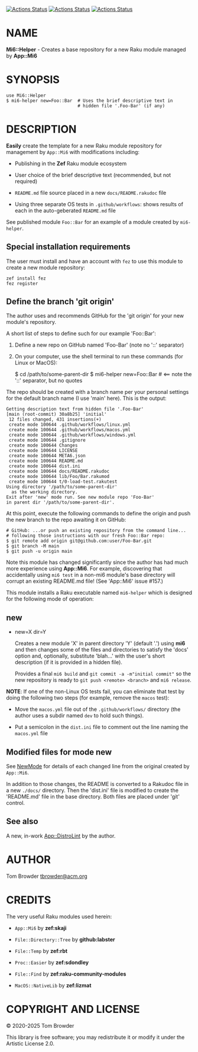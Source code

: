 [![Actions Status](https://github.com/tbrowder/Mi6-Helper/actions/workflows/linux.yml/badge.svg)](https://github.com/tbrowder/Mi6-Helper/actions) [![Actions Status](https://github.com/tbrowder/Mi6-Helper/actions/workflows/macos.yml/badge.svg)](https://github.com/tbrowder/Mi6-Helper/actions) [![Actions Status](https://github.com/tbrowder/Mi6-Helper/actions/workflows/windows.yml/badge.svg)](https://github.com/tbrowder/Mi6-Helper/actions)

NAME
====

**Mi6::Helper** - Creates a base repository for a new Raku module managed by **App::Mi6**

SYNOPSIS
========

    use Mi6::Helper
    $ mi6-helper new=Foo::Bar  # Uses the brief descriptive text in
                               # hidden file '.Foo-Bar' (if any)

DESCRIPTION
===========

**Easily** create the template for a new Raku module repository for management by `App::Mi6` with modifications including:

  * Publishing in the **Zef** Raku module ecosystem

  * User choice of the brief descriptive text (recommended, but not required)

  * `README.md` file source placed in a new `docs/README.rakudoc` file

  * Using three separate OS tests in `.github/workflows`: shows results of each in the auto-geberated `README.md` file

See published module `Foo::Bar` for an example of a module created by `mi6-helper`.

Special installation requirements
---------------------------------

The user must install and have an account with `fez` to use this module to create a new module repository:

    zef install fez
    fez register

Define the branch 'git origin'
------------------------------

The author uses and recommends GitHub for the 'git origin' for your new module's repository.

A short list of steps to define such for our example 'Foo::Bar':

1. Define a new repo on GitHub named 'Foo-Bar' (note no '::' separator)

2. On your computer, use the shell terminal to run these commands (for Linux or MacOS):

    $ cd /path/to/some-parent-dir
    $ mi6-helper new=Foo::Bar  # <== note the '::' separator, but no quotes

The repo should be created with a branch name per your personal settings for the default branch name (I use 'main' here). This is the output:

    Getting description text from hidden file '.Foo-Bar'
    [main (root-commit) 30a8b25] 'initial'
     12 files changed, 431 insertions(+)
     create mode 100644 .github/workflows/linux.yml
     create mode 100644 .github/workflows/macos.yml
     create mode 100644 .github/workflows/windows.yml
     create mode 100644 .gitignore
     create mode 100644 Changes
     create mode 100644 LICENSE
     create mode 100644 META6.json
     create mode 100644 README.md
     create mode 100644 dist.ini
     create mode 100644 docs/README.rakudoc
     create mode 100644 lib/Foo/Bar.rakumod
     create mode 100644 t/0-load-test.rakutest
    Using directory '/path/to/some-parent-dir'
      as the working directory.
    Exit after 'new' mode run. See new module repo 'Foo-Bar'
    in parent dir '/path/to/some-parent-dir'.

At this point, execute the following commands to define the origin and push the new branch to the repo awaiting it on GitHub:

    # GitHub: ...or push an existing repository from the command line...
    # following those instructions with our fresh Foo::Bar repo:
    $ git remote add origin git@github.com:user/Foo-Bar.git
    $ git branch -M main
    $ git push -u origin main

Note this module has changed significantly since the author has had much more experience using **App::Mi6**. For example, discovering that accidentally using `mi6 test` in a non-mi6 module's base directory will corrupt an existing README.md file! (See 'App::Mi6' issue \#157.)

This module installs a Raku executable named `mi6-helper` which is designed for the following mode of operation:

new
---

  * new=X dir=Y

    Creates a new module 'X' in parent directory 'Y' (default '.') using **mi6** and then changes some of the files and directories to satisfy the 'docs' option and, optionally, substitute 'blah...' with the user's short description (if it is provided in a hidden file).

    Provides a final `mi6 build` and `git commit -a -m"initial commit"` so the new repository is ready to `git push <remote> <branch>` and `mi6 release`.

**NOTE**: If one of the non-Linux OS tests fail, you can eliminate that test by doing the following two steps (for example, remove the `macos` test):

  * Move the `macos.yml` file out of the `.github/workflows/` directory (the author uses a subdir named `dev` to hold such things).

  * Put a semicolon in the `dist.ini` file to comment out the line naming the `macos.yml` file

Modified files for mode **new**
-------------------------------

See [NewMode](zNewMode.md) for details of each changed line from the original created by `App::Mi6`.

In addition to those changes, the README is converted to a Rakudoc file in a new `./docs/` directory. Then the 'dist.ini' file is modified to create the 'README.md' file in the base directory. Both files are placed under 'git' control.

See also
--------

A new, in-work [App::DistroLint](https://github.com/tbrowder/App-DistroLint) by the author.

AUTHOR
======

Tom Browder <tbrowder@acm.org>

CREDITS
=======

The very useful Raku modules used herein:

  * `App::Mi6` by **zef:skaji**

  * `File::Directory::Tree` by **github:labster**

  * `File::Temp` by **zef:rbt**

  * `Proc::Easier` by **zef:sdondley**

  * `File::Find` by **zef:raku-community-modules**

  * `MacOS::NativeLib` by **zef:lizmat**

COPYRIGHT AND LICENSE
=====================

&#x00A9; 2020-2025 Tom Browder

This library is free software; you may redistribute it or modify it under the Artistic License 2.0.

